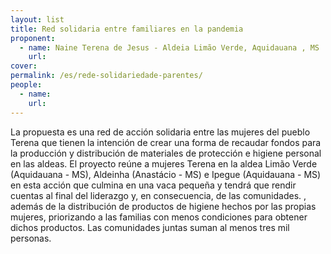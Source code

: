 ```yaml
---
layout: list
title: Red solidaria entre familiares en la pandemia
proponent:
  - name: Naine Terena de Jesus - Aldeia Limão Verde, Aquidauana , MS
    url: 
cover:
permalink: /es/rede-solidariedade-parentes/
people:
  - name: 
    url: 
---
```


La propuesta es una red de acción solidaria entre las mujeres del pueblo Terena que tienen la intención de crear una forma de recaudar fondos para la producción y distribución de materiales de protección e higiene personal en las aldeas. El proyecto reúne a mujeres Terena en la aldea Limão Verde (Aquidauana - MS), Aldeinha (Anastácio - MS) e Ipegue (Aquidauana - MS) en esta acción que culmina en una vaca pequeña y tendrá que rendir cuentas al final del liderazgo y, en consecuencia, de las comunidades. , además de la distribución de productos de higiene hechos por las propias mujeres, priorizando a las
familias con menos condiciones para obtener dichos productos. Las comunidades juntas suman al menos tres mil personas.
